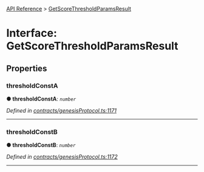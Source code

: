 [API Reference](../README.md) > [GetScoreThresholdParamsResult](../interfaces/GetScoreThresholdParamsResult.md)



# Interface: GetScoreThresholdParamsResult


## Properties
<a id="thresholdConstA"></a>

###  thresholdConstA

**●  thresholdConstA**:  *`number`* 

*Defined in [contracts/genesisProtocol.ts:1171](https://github.com/daostack/arc.js/blob/61e5f90/lib/contracts/genesisProtocol.ts#L1171)*





___

<a id="thresholdConstB"></a>

###  thresholdConstB

**●  thresholdConstB**:  *`number`* 

*Defined in [contracts/genesisProtocol.ts:1172](https://github.com/daostack/arc.js/blob/61e5f90/lib/contracts/genesisProtocol.ts#L1172)*





___


